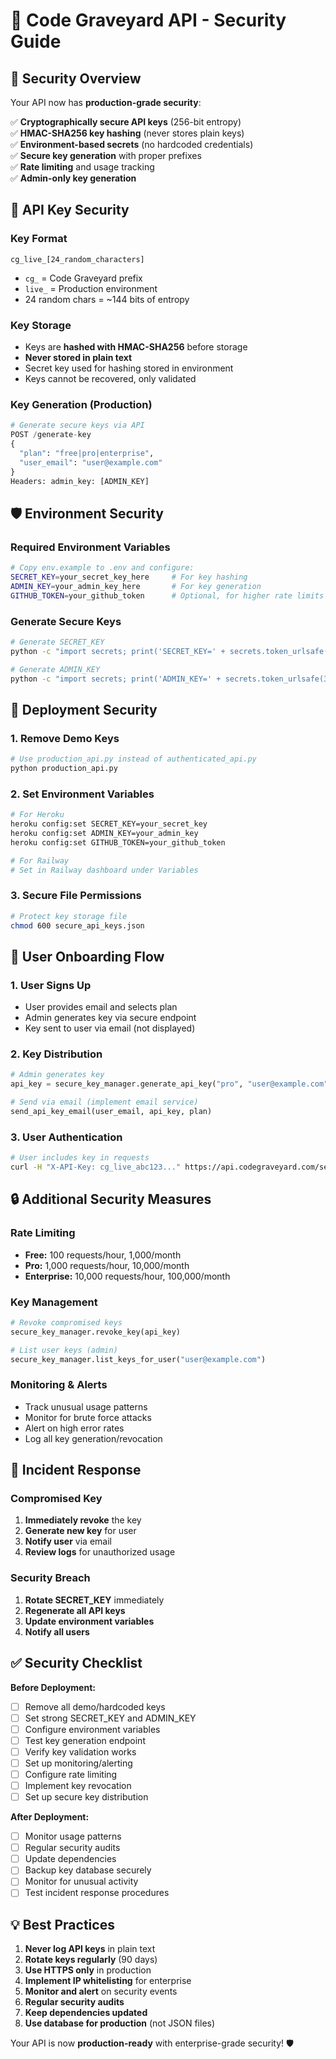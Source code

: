 # 🔐 Code Graveyard API - Security Guide

## 🚨 Security Overview

Your API now has **production-grade security**:

✅ **Cryptographically secure API keys** (256-bit entropy)  
✅ **HMAC-SHA256 key hashing** (never stores plain keys)  
✅ **Environment-based secrets** (no hardcoded credentials)  
✅ **Secure key generation** with proper prefixes  
✅ **Rate limiting** and usage tracking  
✅ **Admin-only key generation**  

## 🔑 API Key Security

### Key Format
```
cg_live_[24_random_characters]
```
- `cg_` = Code Graveyard prefix
- `live_` = Production environment  
- 24 random chars = ~144 bits of entropy

### Key Storage
- Keys are **hashed with HMAC-SHA256** before storage
- **Never stored in plain text**
- Secret key used for hashing stored in environment
- Keys cannot be recovered, only validated

### Key Generation (Production)
```python
# Generate secure keys via API
POST /generate-key
{
  "plan": "free|pro|enterprise",
  "user_email": "user@example.com"
}
Headers: admin_key: [ADMIN_KEY]
```

## 🛡️ Environment Security

### Required Environment Variables
```bash
# Copy env.example to .env and configure:
SECRET_KEY=your_secret_key_here     # For key hashing
ADMIN_KEY=your_admin_key_here       # For key generation
GITHUB_TOKEN=your_github_token      # Optional, for higher rate limits
```

### Generate Secure Keys
```bash
# Generate SECRET_KEY
python -c "import secrets; print('SECRET_KEY=' + secrets.token_urlsafe(32))"

# Generate ADMIN_KEY  
python -c "import secrets; print('ADMIN_KEY=' + secrets.token_urlsafe(32))"
```

## 🚀 Deployment Security

### 1. Remove Demo Keys
```bash
# Use production_api.py instead of authenticated_api.py
python production_api.py
```

### 2. Set Environment Variables
```bash
# For Heroku
heroku config:set SECRET_KEY=your_secret_key
heroku config:set ADMIN_KEY=your_admin_key
heroku config:set GITHUB_TOKEN=your_github_token

# For Railway
# Set in Railway dashboard under Variables
```

### 3. Secure File Permissions
```bash
# Protect key storage file
chmod 600 secure_api_keys.json
```

## 📧 User Onboarding Flow

### 1. User Signs Up
- User provides email and selects plan
- Admin generates key via secure endpoint
- Key sent to user via email (not displayed)

### 2. Key Distribution
```python
# Admin generates key
api_key = secure_key_manager.generate_api_key("pro", "user@example.com")

# Send via email (implement email service)
send_api_key_email(user_email, api_key, plan)
```

### 3. User Authentication
```bash
# User includes key in requests
curl -H "X-API-Key: cg_live_abc123..." https://api.codegraveyard.com/search
```

## 🔒 Additional Security Measures

### Rate Limiting
- **Free:** 100 requests/hour, 1,000/month
- **Pro:** 1,000 requests/hour, 10,000/month  
- **Enterprise:** 10,000 requests/hour, 100,000/month

### Key Management
```python
# Revoke compromised keys
secure_key_manager.revoke_key(api_key)

# List user keys (admin)
secure_key_manager.list_keys_for_user("user@example.com")
```

### Monitoring & Alerts
- Track unusual usage patterns
- Monitor for brute force attacks
- Alert on high error rates
- Log all key generation/revocation

## 🚨 Incident Response

### Compromised Key
1. **Immediately revoke** the key
2. **Generate new key** for user
3. **Notify user** via email
4. **Review logs** for unauthorized usage

### Security Breach
1. **Rotate SECRET_KEY** immediately
2. **Regenerate all API keys**
3. **Update environment variables**
4. **Notify all users**

## ✅ Security Checklist

**Before Deployment:**
- [ ] Remove all demo/hardcoded keys
- [ ] Set strong SECRET_KEY and ADMIN_KEY
- [ ] Configure environment variables
- [ ] Test key generation endpoint
- [ ] Verify key validation works
- [ ] Set up monitoring/alerting
- [ ] Configure rate limiting
- [ ] Implement key revocation
- [ ] Set up secure key distribution

**After Deployment:**
- [ ] Monitor usage patterns
- [ ] Regular security audits
- [ ] Update dependencies
- [ ] Backup key database securely
- [ ] Monitor for unusual activity
- [ ] Test incident response procedures

## 💡 Best Practices

1. **Never log API keys** in plain text
2. **Rotate keys regularly** (90 days)
3. **Use HTTPS only** in production
4. **Implement IP whitelisting** for enterprise
5. **Monitor and alert** on security events
6. **Regular security audits**
7. **Keep dependencies updated**
8. **Use database for production** (not JSON files)

Your API is now **production-ready** with enterprise-grade security! 🛡️